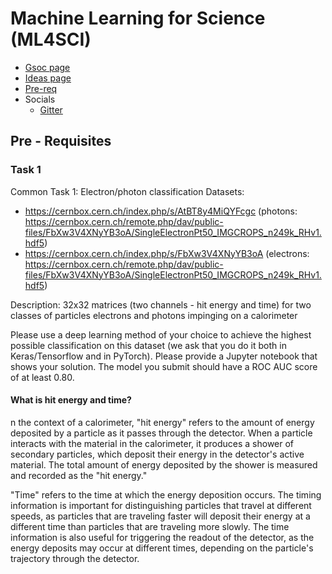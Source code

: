 # Machine Learning for Science (ML4SCI)

* [Gsoc page](https://summerofcode.withgoogle.com/programs/2022/organizations/machine-learning-for-science-ml4sci)
* [Ideas page](https://ml4sci.org/gsoc/2023/summary.html)
* [Pre-req](https://docs.google.com/document/d/1lWTSASnVICm_4Zof7wr6_LkS24P_Z8TR1px_tctemQI/edit?usp=sharing)
* Socials
  * [Gitter](https://matrix.to/#/#ML4SCI_general:gitter.im)

## Pre - Requisites

### Task 1 
Common Task 1: Electron/photon classification
Datasets:
* https://cernbox.cern.ch/index.php/s/AtBT8y4MiQYFcgc (photons: https://cernbox.cern.ch/remote.php/dav/public-files/FbXw3V4XNyYB3oA/SingleElectronPt50_IMGCROPS_n249k_RHv1.hdf5)
* https://cernbox.cern.ch/index.php/s/FbXw3V4XNyYB3oA (electrons: https://cernbox.cern.ch/remote.php/dav/public-files/FbXw3V4XNyYB3oA/SingleElectronPt50_IMGCROPS_n249k_RHv1.hdf5)

Description: 32x32 matrices (two channels - hit energy and time) for two classes of
particles electrons and photons impinging on a calorimeter

Please use a deep learning method of your choice to achieve the highest possible
classification on this dataset (we ask that you do it both in Keras/Tensorflow and in
PyTorch). Please provide a Jupyter notebook that shows your solution. The model you submit should have a ROC AUC score of at least 0.80.

#### What is hit energy and time?
n the context of a calorimeter, "hit energy" refers to the amount of energy deposited by a particle as it passes through the detector. When a particle interacts with the material in the calorimeter, it produces a shower of secondary particles, which deposit their energy in the detector's active material. The total amount of energy deposited by the shower is measured and recorded as the "hit energy."

"Time" refers to the time at which the energy deposition occurs. The timing information is important for distinguishing particles that travel at different speeds, as particles that are traveling faster will deposit their energy at a different time than particles that are traveling more slowly. The time information is also useful for triggering the readout of the detector, as the energy deposits may occur at different times, depending on the particle's trajectory through the detector.

